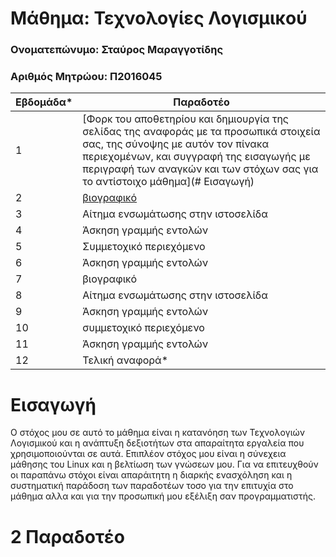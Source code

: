 # Μάθημα: Τεχνολογίες Λογισμικού

### Ονοματεπώνυμο: Σταύρος Μαραγγοτίδης
### Αριθμός Μητρώου: Π2016045

| Εβδομάδα* | Παραδοτέο |
| --- | --- |
| 1 | [Φορκ του αποθετηρίου και δημιουργία της σελίδας της αναφοράς με τα προσωπικά στοιχεία σας, της σύνοψης με αυτόν τον πίνακα περιεχομένων, και συγγραφή της εισαγωγής με περιγραφή των αναγκών και των στόχων σας για το αντίστοιχο μάθημα](# Εισαγωγή) |
| 2 | [βιογραφικό](#2-Παραδοτέο) |
| 3 | Αίτημα ενσωμάτωσης στην ιστοσελίδα |
| 4 | Άσκηση γραμμής εντολών |
| 5 | Συμμετοχικό περιεχόμενο |
| 6 | Άσκηση γραμμής εντολών |
| 7 | βιογραφικό |
| 8 | Αίτημα ενσωμάτωσης στην ιστοσελίδα |
| 9 | Άσκηση γραμμής εντολών |
| 10 | συμμετοχικό περιεχόμενο |
| 11 | Άσκηση γραμμής εντολών |
| 12 | Τελική αναφορά* |

# Εισαγωγή

Ο στόχος μου σε αυτό το μάθημα είναι η κατανόηση των Τεχνολογιών Λογισμικού και η ανάπτυξη δεξιοτήτων στα απαραίτητα εργαλεία που χρησιμοποιούνται σε αυτά.
Επιπλέον στόχος μου είναι η σύνεχεια μάθησης του Linux και η βελτίωση των γνώσεων μου.
Για να επιτευχθούν οι παραπάνω στόχοι είναι απαράιτητη η διαρκής ενασχόληση και η συστηματική παράδοση των παραδοτέων τοσο για την επιτυχία στο μάθημα αλλα και για την προσωπική μου εξέλιξη σαν προγραμματιστής.

# 2 Παραδοτέο
